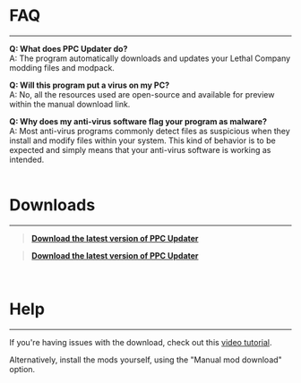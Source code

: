 # **FAQ**
_____________________

**Q: What does PPC Updater do?**<br>
A: The program automatically downloads and updates your Lethal Company modding files and modpack.

**Q: Will this program put a virus on my PC?**<br>
A: No, all the resources used are open-source and available for preview within the manual download link.

**Q: Why does my anti-virus software flag your program as malware?**<br>
A: Most anti-virus programs commonly detect files as suspicious when they install and modify files within your system. This kind of behavior is to be expected and simply means that your anti-virus software is working as intended.<br><br>

# **Downloads**
_____________________

<blockquote style="font-style: normal;">
    <strong><a href="https://github.com/CBonez0/PPC/releases/download/v1.0.0.1/PPC-Updater.exe">Download the latest version of PPC Updater</a></strong>
</blockquote>

<blockquote style="font-style: normal;">
    <strong><a href="https://github.com/CBonez0/PPC/releases/download/v1.0.0.1/PPC-Updater.exe">Download the latest version of PPC Updater</a></strong>
</blockquote>
<br>

# **Help**
_____________________

If you're having issues with the download, check out this <a href="https://youtu.be/g3WjZKypkIM" target="_blank">video tutorial</a>.

Alternatively, install the mods yourself, using the "Manual mod download" option.
